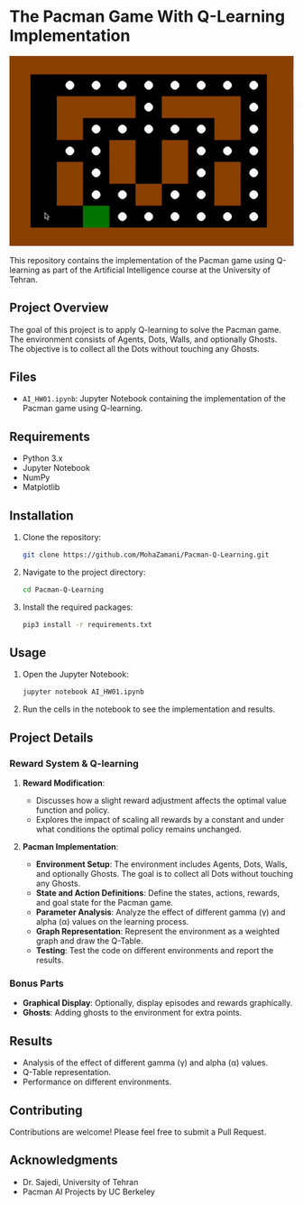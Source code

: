 # The Pacman Game With Q-Learning Implementation

<p align="center">
  <img src="./assets/gif.gif" alt="Description of the animation">
</p>

This repository contains the implementation of the Pacman game using Q-learning as part of the Artificial Intelligence course at the University of Tehran.

## Project Overview

The goal of this project is to apply Q-learning to solve the Pacman game. The environment consists of Agents, Dots, Walls, and optionally Ghosts. The objective is to collect all the Dots without touching any Ghosts.

## Files

- `AI_HW01.ipynb`: Jupyter Notebook containing the implementation of the Pacman game using Q-learning.

## Requirements

- Python 3.x
- Jupyter Notebook
- NumPy
- Matplotlib

## Installation

1. Clone the repository:
   ```bash
   git clone https://github.com/MohaZamani/Pacman-Q-Learning.git
   ```
2. Navigate to the project directory:
   ```bash
   cd Pacman-Q-Learning
   ```
3. Install the required packages:
   ```bash
   pip3 install -r requirements.txt
   ```

## Usage

1. Open the Jupyter Notebook:
   ```bash
   jupyter notebook AI_HW01.ipynb
   ```
2. Run the cells in the notebook to see the implementation and results.

## Project Details

### Reward System & Q-learning

1. **Reward Modification**:

   - Discusses how a slight reward adjustment affects the optimal value function and policy.
   - Explores the impact of scaling all rewards by a constant and under what conditions the optimal policy remains unchanged.

2. **Pacman Implementation**:
   - **Environment Setup**: The environment includes Agents, Dots, Walls, and optionally Ghosts. The goal is to collect all Dots without touching any Ghosts.
   - **State and Action Definitions**: Define the states, actions, rewards, and goal state for the Pacman game.
   - **Parameter Analysis**: Analyze the effect of different gamma (γ) and alpha (α) values on the learning process.
   - **Graph Representation**: Represent the environment as a weighted graph and draw the Q-Table.
   - **Testing**: Test the code on different environments and report the results.

### Bonus Parts

- **Graphical Display**: Optionally, display episodes and rewards graphically.
- **Ghosts**: Adding ghosts to the environment for extra points.

## Results

- Analysis of the effect of different gamma (γ) and alpha (α) values.
- Q-Table representation.
- Performance on different environments.

## Contributing

Contributions are welcome! Please feel free to submit a Pull Request.

## Acknowledgments

- Dr. Sajedi, University of Tehran
- Pacman AI Projects by UC Berkeley
